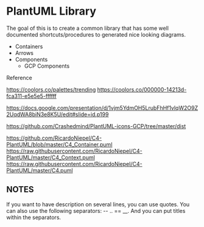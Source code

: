 # PlantUML Library


The goal of this is to create a common library that has some well documented shortcuts/procedures to generated nice looking diagrams.


- Containers
- Arrows
- Components
  - GCP Components

Reference

https://coolors.co/palettes/trending
https://coolors.co/000000-14213d-fca311-e5e5e5-ffffff


https://docs.google.com/presentation/d/1vjm5YdmOH5LrubFhHf1vlqW2O9Z2UqdWA8biN3e8K5U/edit#slide=id.p199

https://github.com/Crashedmind/PlantUML-icons-GCP/tree/master/dist

https://github.com/RicardoNiepel/C4-PlantUML/blob/master/C4_Container.puml
https://raw.githubusercontent.com/RicardoNiepel/C4-PlantUML/master/C4_Context.puml
https://raw.githubusercontent.com/RicardoNiepel/C4-PlantUML/master/C4.puml


## NOTES


If you want to have description on several lines, you can use quotes.
You can also use the following separators: -- .. == __. And you can put titles within the separators. 